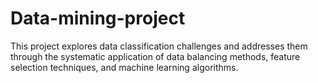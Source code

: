 # Data-mining-project
This project explores data classification challenges and addresses them through the systematic application of data balancing methods, feature selection techniques, and machine learning algorithms.
